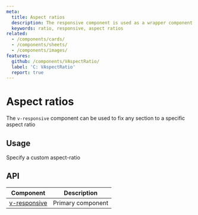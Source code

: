 ```yaml
---
meta:
  title: Aspect ratios
  description: The responsive component is used as a wrapper component to force custom aspect ratios for its children.
  keywords: ratio, responsive, aspect ratios
related:
  - /components/cards/
  - /components/sheets/
  - /components/images/
features:
  github: /components/VAspectRatio/
  label: 'C: VAspectRatio'
  report: true
---
```


# Aspect ratios

The `v-responsive` component can be used to fix any section to a specific aspect ratio

<PageFeatures />

## Usage

Specify a custom aspect-ratio

<ExamplesUsage name="v-responsive" />

<PromotedEntry />

## API

| Component | Description |
| - | - |
| [v-responsive](/api/v-responsive/) | Primary component |

<ApiInline hide-links />
